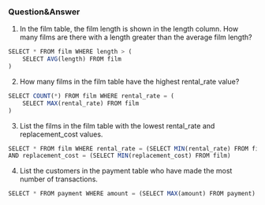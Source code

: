 ### Question&Answer

1. In the film table, the film length is shown in the length column. How many films are there with a length greater than the average film length?
```js
SELECT * FROM film WHERE length > (
    SELECT AVG(length) FROM film
)
```
2. How many films in the film table have the highest rental_rate value?
```js
SELECT COUNT(*) FROM film WHERE rental_rate = (
    SELECT MAX(rental_rate) FROM film
)
```
3. List the films in the film table with the lowest rental_rate and replacement_cost values.
```js
SELECT * FROM film WHERE rental_rate = (SELECT MIN(rental_rate) FROM film)
AND replacement_cost = (SELECT MIN(replacement_cost) FROM film)
```
4. List the customers in the payment table who have made the most number of transactions.
```js
SELECT * FROM payment WHERE amount = (SELECT MAX(amount) FROM payment)
```